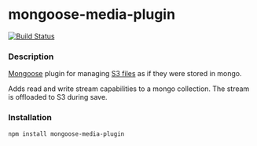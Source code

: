 # mongoose-media-plugin
[![Build Status](https://travis-ci.com/interactiverooster/mongoose-media-plugin.svg?token=u5PqzFTWaby2cxZfQxKg&branch=master)](https://travis-ci.com/interactiverooster/mongoose-media-plugin)

### Description
[Mongoose](https://mongoosejs.com/) plugin for managing [S3 files](https://aws.amazon.com/s3) as if they were stored in mongo.

Adds read and write stream capabilities to a mongo collection. The stream is offloaded to S3 during save.   

### Installation

```sh
npm install mongoose-media-plugin
```
